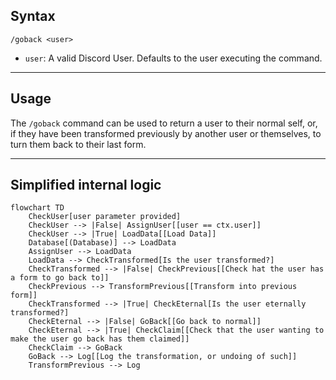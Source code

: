 ## Syntax
`/goback <user>`

- `user`: A valid Discord User. Defaults to the user executing the command.

---

## Usage
The `/goback` command can be used to return a user to their normal self, or, if
they have been transformed previously by another user or themselves, to turn them
back to their last form.

---

## Simplified internal logic
```mermaid
flowchart TD
    CheckUser[user parameter provided]
    CheckUser --> |False| AssignUser[[user == ctx.user]]
    CheckUser --> |True| LoadData[[Load Data]]
    Database[(Database)] --> LoadData
    AssignUser --> LoadData
    LoadData --> CheckTransformed[Is the user transformed?]
    CheckTransformed --> |False| CheckPrevious[[Check hat the user has a form to go back to]]
    CheckPrevious --> TransformPrevious[[Transform into previous form]]
    CheckTransformed --> |True| CheckEternal[Is the user eternally transformed?]
    CheckEternal --> |False| GoBack[[Go back to normal]]
    CheckEternal --> |True| CheckClaim[[Check that the user wanting to make the user go back has them claimed]]
    CheckClaim --> GoBack
    GoBack --> Log[[Log the transformation, or undoing of such]]
    TransformPrevious --> Log
```